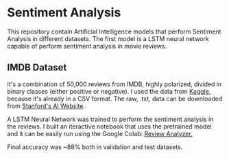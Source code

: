 # Sentiment Analysis
This repository contain Artificial Intelligence models that perform Sentiment Analysis in different datasets. The first model is a LSTM neural network capable of perform sentiment analysis in movie reviews.


## IMDB Dataset
It's a combination of 50,000 reviews from IMDB, highly polarized, divided in binary classes (either positive or negative). I used the data from [Kaggle](https://ai.stanford.edu/~amaas/data/sentiment/), because it's already in a CSV format. The raw, .txt, data can be downloaded from [Stanford's AI Website](https://ai.stanford.edu/~amaas/data/sentiment/).

A LSTM Neural Network was trained to perform the sentiment analysis in the reviews. I built an iteractive notebook that uses the pretrained model and it can be easily run using the Google Colab:
[Review Analyzer.](https://colab.research.google.com/github/pedrohortencio/sentiment-analysis/blob/main/IMDB%20Reviews/Review_Analyser.ipynb)

Final accuracy was ~88% both in validation and test datasets.
